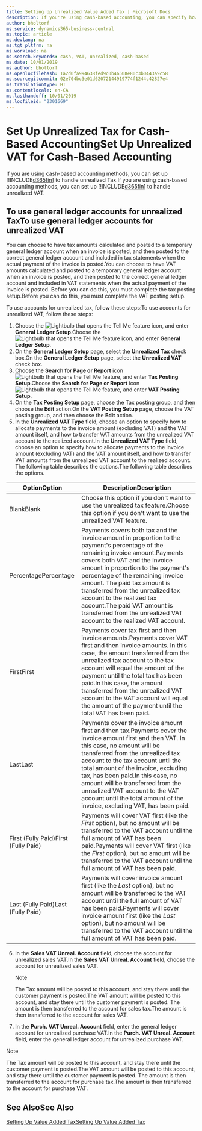 ```yaml
---
title: Setting Up Unrealized Value Added Tax | Microsoft Docs
description: If you're using cash-based accounting, you can specify how to handle unrealized tax for sales and purchases.
author: bholtorf
ms.service: dynamics365-business-central
ms.topic: article
ms.devlang: na
ms.tgt_pltfrm: na
ms.workload: na
ms.search.keywords: cash, VAT, unrealized, cash-based
ms.date: 10/01/2019
ms.author: bholtorf
ms.openlocfilehash: 1a2d0fa994638fed9c0b46508e80c3b0443a9c58
ms.sourcegitcommit: 02e704bc3e01d62072144919774f1244c42827e4
ms.translationtype: HT
ms.contentlocale: en-CA
ms.lasthandoff: 10/01/2019
ms.locfileid: "2301669"
---
```

# <a name="set-up-unrealized-vat-for-cash-based-accounting"></a><span data-ttu-id="3ca0d-103">Set Up Unrealized Tax for Cash-Based Accounting</span><span class="sxs-lookup"><span data-stu-id="3ca0d-103">Set Up Unrealized VAT for Cash-Based Accounting</span></span>
<span data-ttu-id="3ca0d-104">If you are using cash-based accounting methods, you can set up [!INCLUDE[d365fin](includes/d365fin_md.md)] to handle unrealized Tax.</span><span class="sxs-lookup"><span data-stu-id="3ca0d-104">If you are using cash-based accounting methods, you can set up [!INCLUDE[d365fin](includes/d365fin_md.md)] to handle unrealized VAT.</span></span>

## <a name="to-use-general-ledger-accounts-for-unrealized-vat"></a><span data-ttu-id="3ca0d-105">To use general ledger accounts for unrealized Tax</span><span class="sxs-lookup"><span data-stu-id="3ca0d-105">To use general ledger accounts for unrealized VAT</span></span>
<span data-ttu-id="3ca0d-106">You can choose to have tax amounts calculated and posted to a temporary general ledger account when an invoice is posted, and then posted to the correct general ledger account and included in tax statements when the actual payment of the invoice is posted.</span><span class="sxs-lookup"><span data-stu-id="3ca0d-106">You can choose to have VAT amounts calculated and posted to a temporary general ledger account when an invoice is posted, and then posted to the correct general ledger account and included in VAT statements when the actual payment of the invoice is posted.</span></span> <span data-ttu-id="3ca0d-107">Before you can do this, you must complete the tax posting setup.</span><span class="sxs-lookup"><span data-stu-id="3ca0d-107">Before you can do this, you must complete the VAT posting setup.</span></span>

<span data-ttu-id="3ca0d-108">To use accounts for unrealized tax, follow these steps:</span><span class="sxs-lookup"><span data-stu-id="3ca0d-108">To use accounts for unrealized VAT, follow these steps:</span></span>
1. <span data-ttu-id="3ca0d-109">Choose the ![Lightbulb that opens the Tell Me feature](media/ui-search/search_small.png "Tell me what you want to do") icon, and enter **General Ledger Setup**.</span><span class="sxs-lookup"><span data-stu-id="3ca0d-109">Choose the ![Lightbulb that opens the Tell Me feature](media/ui-search/search_small.png "Tell me what you want to do") icon, and enter **General Ledger Setup**.</span></span>
2. <span data-ttu-id="3ca0d-110">On the **General Ledger Setup** page, select the **Unrealized Tax** check box.</span><span class="sxs-lookup"><span data-stu-id="3ca0d-110">On the **General Ledger Setup** page, select the **Unrealized VAT** check box.</span></span>
3. <span data-ttu-id="3ca0d-111">Choose the **Search for Page or Report** icon ![Lightbulb that opens the Tell Me feature](media/ui-search/search_small.png "Tell me what you want to do"), and enter **Tax Posting Setup**.</span><span class="sxs-lookup"><span data-stu-id="3ca0d-111">Choose the **Search for Page or Report** icon ![Lightbulb that opens the Tell Me feature](media/ui-search/search_small.png "Tell me what you want to do"), and enter **VAT Posting Setup**.</span></span>
4. <span data-ttu-id="3ca0d-112">On the **Tax Posting Setup** page, choose the Tax posting group, and then choose the **Edit** action.</span><span class="sxs-lookup"><span data-stu-id="3ca0d-112">On the **VAT Posting Setup** page, choose the VAT posting group, and then choose the **Edit** action.</span></span>
5. <span data-ttu-id="3ca0d-113">In the **Unrealized VAT Type** field, choose an option to specify how to allocate payments to the invoice amount (excluding VAT) and the VAT amount itself, and how to transfer VAT amounts from the unrealized VAT account to the realized account.</span><span class="sxs-lookup"><span data-stu-id="3ca0d-113">In the **Unrealized VAT Type** field, choose an option to specify how to allocate payments to the invoice amount (excluding VAT) and the VAT amount itself, and how to transfer VAT amounts from the unrealized VAT account to the realized account.</span></span> <span data-ttu-id="3ca0d-114">The following table describes the options.</span><span class="sxs-lookup"><span data-stu-id="3ca0d-114">The following table describes the options.</span></span>

| <span data-ttu-id="3ca0d-115">Option</span><span class="sxs-lookup"><span data-stu-id="3ca0d-115">Option</span></span> | <span data-ttu-id="3ca0d-116">Description</span><span class="sxs-lookup"><span data-stu-id="3ca0d-116">Description</span></span> |
| --- | --- |
| <span data-ttu-id="3ca0d-117">Blank</span><span class="sxs-lookup"><span data-stu-id="3ca0d-117">Blank</span></span> | <span data-ttu-id="3ca0d-118">Choose this option if you don't want to use the unrealized tax feature.</span><span class="sxs-lookup"><span data-stu-id="3ca0d-118">Choose this option if you don't want to use the unrealized VAT feature.</span></span> |
| <span data-ttu-id="3ca0d-119">Percentage</span><span class="sxs-lookup"><span data-stu-id="3ca0d-119">Percentage</span></span> | <span data-ttu-id="3ca0d-120">Payments covers both tax and the invoice amount in proportion to the payment's percentage of the remaining invoice amount.</span><span class="sxs-lookup"><span data-stu-id="3ca0d-120">Payments covers both VAT and the invoice amount in proportion to the payment's percentage of the remaining invoice amount.</span></span> <span data-ttu-id="3ca0d-121">The paid tax amount is transferred from the unrealized tax account to the realized tax account.</span><span class="sxs-lookup"><span data-stu-id="3ca0d-121">The paid VAT amount is transferred from the unrealized VAT account to the realized VAT account.</span></span> |
| <span data-ttu-id="3ca0d-122">First</span><span class="sxs-lookup"><span data-stu-id="3ca0d-122">First</span></span> | <span data-ttu-id="3ca0d-123">Payments cover tax first and then invoice amounts.</span><span class="sxs-lookup"><span data-stu-id="3ca0d-123">Payments cover VAT first and then invoice amounts.</span></span> <span data-ttu-id="3ca0d-124">In this case, the amount transferred from the unrealized tax account to the tax account will equal the amount of the payment until the total tax has been paid.</span><span class="sxs-lookup"><span data-stu-id="3ca0d-124">In this case, the amount transferred from the unrealized VAT account to the VAT account will equal the amount of the payment until the total VAT has been paid.</span></span> |
| <span data-ttu-id="3ca0d-125">Last</span><span class="sxs-lookup"><span data-stu-id="3ca0d-125">Last</span></span> | <span data-ttu-id="3ca0d-126">Payments cover the invoice amount first and then tax.</span><span class="sxs-lookup"><span data-stu-id="3ca0d-126">Payments cover the invoice amount first and then VAT.</span></span> <span data-ttu-id="3ca0d-127">In this case, no amount will be transferred from the unrealized tax account to the tax account until the total amount of the invoice, excluding tax, has been paid.</span><span class="sxs-lookup"><span data-stu-id="3ca0d-127">In this case, no amount will be transferred from the unrealized VAT account to the VAT account until the total amount of the invoice, excluding VAT, has been paid.</span></span> |
| <span data-ttu-id="3ca0d-128">First (Fully Paid)</span><span class="sxs-lookup"><span data-stu-id="3ca0d-128">First (Fully Paid)</span></span> | <span data-ttu-id="3ca0d-129">Payments will cover VAT first (like the _First_ option), but no amount will be transferred to the VAT account until the full amount of VAT has been paid.</span><span class="sxs-lookup"><span data-stu-id="3ca0d-129">Payments will cover VAT first (like the _First_ option), but no amount will be transferred to the VAT account until the full amount of VAT has been paid.</span></span> |
| <span data-ttu-id="3ca0d-130">Last (Fully Paid)</span><span class="sxs-lookup"><span data-stu-id="3ca0d-130">Last (Fully Paid)</span></span> | <span data-ttu-id="3ca0d-131">Payments will cover invoice amount first (like the _Last_ option), but no amount will be transferred to the VAT account until the full amount of VAT has been paid.</span><span class="sxs-lookup"><span data-stu-id="3ca0d-131">Payments will cover invoice amount first (like the _Last_ option), but no amount will be transferred to the VAT account until the full amount of VAT has been paid.</span></span> |

6. <span data-ttu-id="3ca0d-132">In the **Sales VAT Unreal. Account** field, choose the account for unrealized sales VAT.</span><span class="sxs-lookup"><span data-stu-id="3ca0d-132">In the **Sales VAT Unreal. Account** field, choose the account for unrealized sales VAT.</span></span>

    > [!NOTE]  
    > <span data-ttu-id="3ca0d-133">The Tax amount will be posted to this account, and stay there until the customer payment is posted.</span><span class="sxs-lookup"><span data-stu-id="3ca0d-133">The VAT amount will be posted to this account, and stay there until the customer payment is posted.</span></span> <span data-ttu-id="3ca0d-134">The amount is then transferred to the account for sales tax.</span><span class="sxs-lookup"><span data-stu-id="3ca0d-134">The amount is then transferred to the account for sales VAT.</span></span>
7. <span data-ttu-id="3ca0d-135">In the **Purch. VAT Unreal. Account** field, enter the general ledger account for unrealized purchase VAT.</span><span class="sxs-lookup"><span data-stu-id="3ca0d-135">In the **Purch. VAT Unreal. Account** field, enter the general ledger account for unrealized purchase VAT.</span></span>

> [!NOTE]  
> <span data-ttu-id="3ca0d-136">The Tax amount will be posted to this account, and stay there until the customer payment is posted.</span><span class="sxs-lookup"><span data-stu-id="3ca0d-136">The VAT amount will be posted to this account, and stay there until the customer payment is posted.</span></span> <span data-ttu-id="3ca0d-137">The amount is then transferred to the account for purchase tax.</span><span class="sxs-lookup"><span data-stu-id="3ca0d-137">The amount is then transferred to the account for purchase VAT.</span></span>

## <a name="see-also"></a><span data-ttu-id="3ca0d-138">See Also</span><span class="sxs-lookup"><span data-stu-id="3ca0d-138">See Also</span></span>
[<span data-ttu-id="3ca0d-139">Setting Up Value Added Tax</span><span class="sxs-lookup"><span data-stu-id="3ca0d-139">Setting Up Value Added Tax</span></span>](finance-setup-vat.md)
